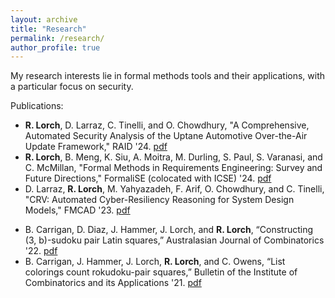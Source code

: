 ```yaml
---
layout: archive
title: "Research"
permalink: /research/
author_profile: true
---
```


My research interests lie in formal methods tools and their applications, with a particular focus on security.

Publications:
  * **R. Lorch**, D. Larraz, C. Tinelli, and O. Chowdhury, "A Comprehensive, Automated Security Analysis of the Uptane Automotive Over-the-Air Update Framework," RAID '24.   [pdf](https://dl.acm.org/doi/pdf/10.1145/3678890.3678927)
  * **R. Lorch**, B. Meng, K. Siu, A. Moitra, M. Durling, S. Paul, S. Varanasi, and C. McMillan, "Formal Methods in Requirements Engineering: Survey and Future Directions," FormaliSE (colocated with ICSE) '24. [pdf](https://lorchrob.github.io/publications/re_survey_paper.pdf)
  * D. Larraz, **R. Lorch**, M. Yahyazadeh, F. Arif, O. Chowdhury, and C. Tinelli, "CRV: Automated Cyber-Resiliency Reasoning for System Design Models," FMCAD '23. [pdf](https://daniel-larraz.github.io/papers/fmcad23.pdf)
<!-- * J. Hammer, **R. Lorch***, and C. Owens, “Strong proper connection colorings of graph joins,” Under review. [pdf](https://drive.google.com/file/d/1jv2ttoNW56HVWjm15yLjxXDkdmR81V3X/view?usp=sharing) -->
  * B. Carrigan, D. Diaz, J. Hammer, J. Lorch, and **R. Lorch**, “Constructing (3, b)-sudoku pair Latin squares,” Australasian Journal of Combinatorics '22. [pdf](https://ajc.maths.uq.edu.au/pdf/82/ajc_v82_p031.pdf)
  * B. Carrigan, J. Hammer, J. Lorch, **R. Lorch**, and C. Owens, “List colorings count rokudoku-pair squares,” Bulletin of the Institute of Combinatorics and its Applications '21. [pdf](http://bica.the-ica.org/Volumes/92//Reprints/BICA2020-34-Reprint.pdf)
